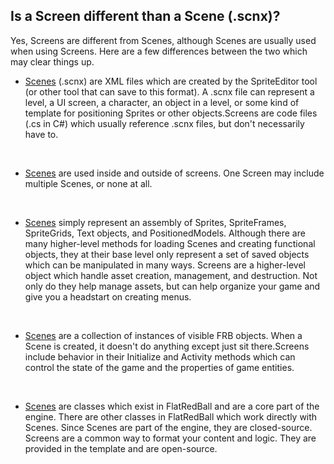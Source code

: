 ## Is a Screen different than a Scene (.scnx)?

Yes, Screens are different from Scenes, although Scenes are usually used when using Screens. Here are a few differences between the two which may clear things up.

-   [Scenes](/frb/docs/index.php?title=FlatRedBall.Scene "FlatRedBall.Scene") (.scnx) are XML files which are created by the SpriteEditor tool (or other tool that can save to this format). A .scnx file can represent a level, a UI screen, a character, an object in a level, or some kind of template for positioning Sprites or other objects.Screens are code files (.cs in C#) which usually reference .scnx files, but don't necessarily have to.

&nbsp;

-   [Scenes](/frb/docs/index.php?title=FlatRedBall.Scene "FlatRedBall.Scene") are used inside and outside of screens. One Screen may include multiple Scenes, or none at all.

&nbsp;

-   [Scenes](/frb/docs/index.php?title=FlatRedBall.Scene "FlatRedBall.Scene") simply represent an assembly of Sprites, SpriteFrames, SpriteGrids, Text objects, and PositionedModels. Although there are many higher-level methods for loading Scenes and creating functional objects, they at their base level only represent a set of saved objects which can be manipulated in many ways. Screens are a higher-level object which handle asset creation, management, and destruction. Not only do they help manage assets, but can help organize your game and give you a headstart on creating menus.

&nbsp;

-   [Scenes](/frb/docs/index.php?title=FlatRedBall.Scene "FlatRedBall.Scene") are a collection of instances of visible FRB objects. When a Scene is created, it doesn't do anything except just sit there.Screens include behavior in their Initialize and Activity methods which can control the state of the game and the properties of game entities.

&nbsp;

-   [Scenes](/frb/docs/index.php?title=FlatRedBall.Scene "FlatRedBall.Scene") are classes which exist in FlatRedBall and are a core part of the engine. There are other classes in FlatRedBall which work directly with Scenes. Since Scenes are part of the engine, they are closed-source. Screens are a common way to format your content and logic. They are provided in the template and are open-source.
